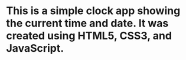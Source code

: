 # This is a simple clock app showing the current time and date. It was created using HTML5, CSS3, and JavaScript.
